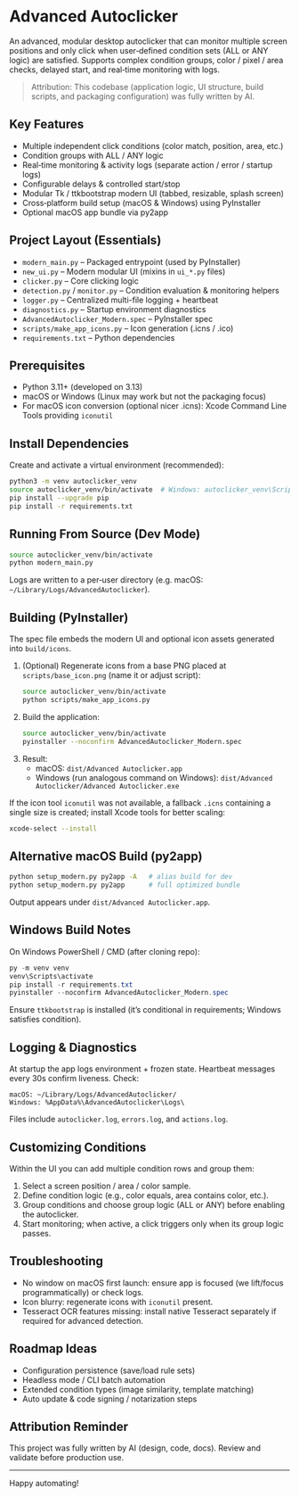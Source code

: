 # Advanced Autoclicker

An advanced, modular desktop autoclicker that can monitor multiple screen positions and only click when user‑defined condition sets (ALL or ANY logic) are satisfied. Supports complex condition groups, color / pixel / area checks, delayed start, and real‑time monitoring with logs.

> Attribution: This codebase (application logic, UI structure, build scripts, and packaging configuration) was fully written by AI.

## Key Features
- Multiple independent click conditions (color match, position, area, etc.)
- Condition groups with ALL / ANY logic
- Real‑time monitoring & activity logs (separate action / error / startup logs)
- Configurable delays & controlled start/stop
- Modular Tk / ttkbootstrap modern UI (tabbed, resizable, splash screen)
- Cross‑platform build setup (macOS & Windows) using PyInstaller
- Optional macOS app bundle via py2app

## Project Layout (Essentials)
- `modern_main.py` – Packaged entrypoint (used by PyInstaller)
- `new_ui.py` – Modern modular UI (mixins in `ui_*.py` files)
- `clicker.py` – Core clicking logic
- `detection.py` / `monitor.py` – Condition evaluation & monitoring helpers
- `logger.py` – Centralized multi-file logging + heartbeat
- `diagnostics.py` – Startup environment diagnostics
- `AdvancedAutoclicker_Modern.spec` – PyInstaller spec
- `scripts/make_app_icons.py` – Icon generation (.icns / .ico)
- `requirements.txt` – Python dependencies

## Prerequisites
- Python 3.11+ (developed on 3.13)
- macOS or Windows (Linux may work but not the packaging focus)
- For macOS icon conversion (optional nicer .icns): Xcode Command Line Tools providing `iconutil`

## Install Dependencies
Create and activate a virtual environment (recommended):

```bash
python3 -m venv autoclicker_venv
source autoclicker_venv/bin/activate  # Windows: autoclicker_venv\Scripts\activate
pip install --upgrade pip
pip install -r requirements.txt
```

## Running From Source (Dev Mode)
```bash
source autoclicker_venv/bin/activate
python modern_main.py
```
Logs are written to a per‑user directory (e.g. macOS: `~/Library/Logs/AdvancedAutoclicker`).

## Building (PyInstaller)
The spec file embeds the modern UI and optional icon assets generated into `build/icons`.

1. (Optional) Regenerate icons from a base PNG placed at `scripts/base_icon.png` (name it or adjust script):
	```bash
	source autoclicker_venv/bin/activate
	python scripts/make_app_icons.py
	```
2. Build the application:
	```bash
	source autoclicker_venv/bin/activate
	pyinstaller --noconfirm AdvancedAutoclicker_Modern.spec
	```
3. Result:
	- macOS: `dist/Advanced Autoclicker.app`
	- Windows (run analogous command on Windows): `dist/Advanced Autoclicker/Advanced Autoclicker.exe`

If the icon tool `iconutil` was not available, a fallback `.icns` containing a single size is created; install Xcode tools for better scaling:
```bash
xcode-select --install
```

## Alternative macOS Build (py2app)
```bash
python setup_modern.py py2app -A   # alias build for dev
python setup_modern.py py2app      # full optimized bundle
```
Output appears under `dist/Advanced Autoclicker.app`.

## Windows Build Notes
On Windows PowerShell / CMD (after cloning repo):
```powershell
py -m venv venv
venv\Scripts\activate
pip install -r requirements.txt
pyinstaller --noconfirm AdvancedAutoclicker_Modern.spec
```
Ensure `ttkbootstrap` is installed (it’s conditional in requirements; Windows satisfies condition).

## Logging & Diagnostics
At startup the app logs environment + frozen state. Heartbeat messages every 30s confirm liveness. Check:
```
macOS: ~/Library/Logs/AdvancedAutoclicker/
Windows: %AppData%\AdvancedAutoclicker\Logs\
```
Files include `autoclicker.log`, `errors.log`, and `actions.log`.

## Customizing Conditions
Within the UI you can add multiple condition rows and group them:
1. Select a screen position / area / color sample.
2. Define condition logic (e.g., color equals, area contains color, etc.).
3. Group conditions and choose group logic (ALL or ANY) before enabling the autoclicker.
4. Start monitoring; when active, a click triggers only when its group logic passes.

## Troubleshooting
- No window on macOS first launch: ensure app is focused (we lift/focus programmatically) or check logs.
- Icon blurry: regenerate icons with `iconutil` present.
- Tesseract OCR features missing: install native Tesseract separately if required for advanced detection.

## Roadmap Ideas
- Configuration persistence (save/load rule sets)
- Headless mode / CLI batch automation
- Extended condition types (image similarity, template matching)
- Auto update & code signing / notarization steps

## Attribution Reminder
This project was fully written by AI (design, code, docs). Review and validate before production use.

---
Happy automating!
